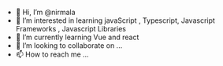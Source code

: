 - 👋 Hi, I’m @nirmala
- 👀 I’m interested in learning javaScript , Typescript, Javascript Frameworks , Javascript Libraries 
- 🌱 I’m currently learning Vue and react
- 💞️ I’m looking to collaborate on ...
- 📫 How to reach me ...

<!---
weber is a ✨ special ✨ repository because its `README.md` (this file) appears on your GitHub profile.
You can click the Preview link to take a look at your changes.
--->
